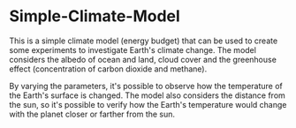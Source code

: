 # Simple-Climate-Model
This is a simple climate model (energy budget) that can be used to create some experiments to investigate Earth's climate change. The model considers the albedo of ocean and land, cloud cover and the greenhouse effect (concentration of carbon dioxide and methane).

By varying the parameters, it's possible to observe how the temperature of the Earth's surface is changed. The model also considers the distance from the sun, so it's possible to verify how the Earth's temperature would change with the planet closer or farther from the sun.
